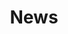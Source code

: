 ---
title: 'News'
layout: 'layouts/news.html'
color: 'rusty-orange'
logo-colours: ['rusty-orange', 'cool-grey', 'pale-blue', 'charcoal-blue']
---